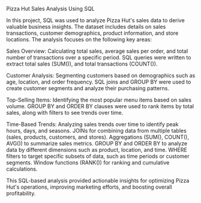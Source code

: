 Pizza Hut Sales Analysis Using SQL

In this project, SQL was used to analyze Pizza Hut's sales data to derive valuable business insights. The dataset includes details on sales transactions, customer demographics, product information, and store locations. The analysis focuses on the following key areas:

Sales Overview: Calculating total sales, average sales per order, and total number of transactions over a specific period.
SQL queries were written to extract total sales (SUM()), and total transactions (COUNT()).

Customer Analysis: Segmenting customers based on demographics such as age, location, and order frequency. SQL joins and GROUP BY were used to create customer segments and analyze their purchasing patterns.

Top-Selling Items: Identifying the most popular menu items based on sales volume. GROUP BY and ORDER BY clauses were used to rank items by total sales, along with filters to see trends over time.

Time-Based Trends: Analyzing sales trends over time to identify peak hours, days, and seasons. JOINs for combining data from multiple tables (sales, products, customers, and stores).
Aggregations (SUM(), COUNT(), AVG()) to summarize sales metrics. GROUP BY and ORDER BY to analyze data by different dimensions such as product, location, and time. WHERE filters to target specific subsets of data, such as time periods or customer segments. Window functions (RANK()) for ranking and cumulative calculations.

This SQL-based analysis provided actionable insights for optimizing Pizza Hut's operations, improving marketing efforts, and boosting overall profitability.
